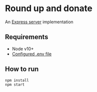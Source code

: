 # Round up and donate
An [Express server](http://expressjs.com) implementation

## Requirements
* Node v10+
* [Configured .env file](../README.md)

## How to run

```
npm install
npm start
```
